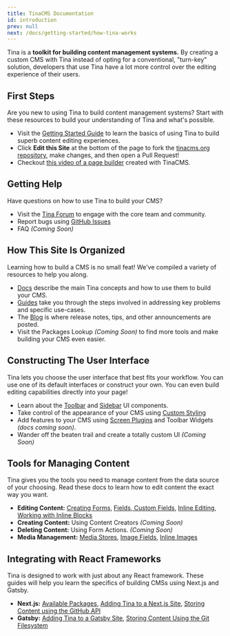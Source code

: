 ```yaml
---
title: TinaCMS Documentation
id: introduction
prev: null
next: /docs/getting-started/how-tina-works
---
```

Tina is a **toolkit for building content management systems.** By creating a custom CMS with Tina instead of opting for a conventional, "turn-key" solution, developers that use Tina have a lot more control over the editing experience of their users.

## First Steps

Are you new to using Tina to build content management systems? Start with these resources to build your understanding of Tina and what's possible.

* Visit the [Getting Started Guide](/docs/getting-started/introduction "Getting Started") to learn the basics of using Tina to build superb content editing experiences.
* Click **Edit this Site** at the bottom of the page to fork the [tinacms.org repository](https://github.com/tinacms/tinacms.org "Tinacms.org Repository"), make changes, and then open a Pull Request!
* Checkout [this video of a page builder](https://youtu.be/4qGz0cP_DSA "Inline Editing Demo Video") created with TinaCMS.

## Getting Help

Have questions on how to use Tina to build your CMS?

* Visit the [Tina Forum](https://community.tinacms.org "Tina Forum") to engage with the core team and community.
* Report bugs using [GitHub Issues](https://github.com/tinacms/tinacms/issues "Tina Github Issues")
* FAQ _(Coming Soon)_

## How This Site Is Organized

Learning how to build a CMS is no small feat! We've compiled a variety of resources to help you along.

* [Docs]() describe the main Tina concepts and how to use them to build your CMS.
* [Guides](/guides "Tina Guides") take you through the steps involved in addressing key problems and specific use-cases.
* The [Blog](/blog "Tina Blog") is where release notes, tips, and other announcements are posted.
* Visit the Packages Lookup _(Coming Soon)_ to find more tools and make building your CMS even easier.

## Constructing The User Interface

Tina lets you choose the user interface that best fits your workflow. You can use one of its default interfaces or construct your own. You can even build editing capabilities directly into your page!

* Learn about the [Toolbar](/docs/cms/ui#toolbar-configuration "Tina Toolbar") and [Sidebar](/docs/cms/ui#sidebar-configuration "Tina Sidebar") UI components.
* Take control of the appearance of your CMS using [Custom Styling](/docs/cms/styles "Styles")
* Add features to your CMS using [Screen Plugins](/blog/screen-plugins "Screen Plugins")  and Toolbar Widgets _(docs coming soon)_.
* Wander off the beaten trail and create a totally custom UI _(Coming Soon)_

## Tools for Managing Content

Tina gives you the tools you need to manage content from the data source of your choosing. Read these docs to learn how to edit content the exact way you want.

* **Editing Content:** [Creating Forms](/docs/forms), [Fields](/docs/fields),[ Custom Fields](/docs/fields/custom-fields), [Inline Editing](/docs/inline-editing), [Working with Inline Blocks](/guides//general/inline-blocks/overview)
* **Creating Content:** Using Content Creators _(Coming Soon)_
* **Deleting Content:** Using Form Actions. _(Coming Soon)_
* **Media Management:** [Media Stores](/docs/media "Tina Media Store"), [Image Fields](/docs/fields/image "Image Field Plugin"), [Inline Images](/docs/inline-editing/inline-image "Inline Images")

## Integrating with React Frameworks

Tina is designed to work with just about any React framework. These guides will help you learn the specifics of building CMSs using Next.js and Gatsby.

* **Next.js:** [Available Packages](/docs/nextjs/overview "Next.js Packages"), [Adding Tina to a Next.js Site](/guides/nextjs/adding-tina/overview "Adding Tina to a Next.js Site"), [Storing Content using the GitHub API](/guides/nextjs/github-open-authoring/initial-setup "Using Tina with Next and GitHub")
* **Gatsby:**  [Adding Tina to a Gatsby Site](/guides/gatsby/adding-tina/overview), [Storing Content Using the Git Filesystem](/docs/gatsby/manual-setup "Using Tina with Gatsby and Git")